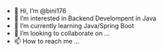 - 👋 Hi, I’m @bini176
- 👀 I’m interested in Backend Develompent in Java
- 🌱 I’m currently learning Java/Spring Boot
- 💞️ I’m looking to collaborate on ...
- 📫 How to reach me ...
